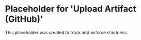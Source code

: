 ﻿# Placeholder for 'Upload Artifact (GitHub)'
This placeholder was created to track and enforce strictness.
